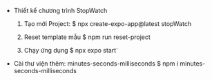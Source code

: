 - Thiết kế chương trình StopWatch

  1. Tạo mới Project:
     $ npx create-expo-app@latest stopWatch

  2. Reset template mẫu
     $ npm run reset-project

  3. Chạy ứng dụng
     $ npx expo start`

- Cài thư viện thêm: minutes-seconds-milliseconds
  $ npm i minutes-seconds-milliseconds
